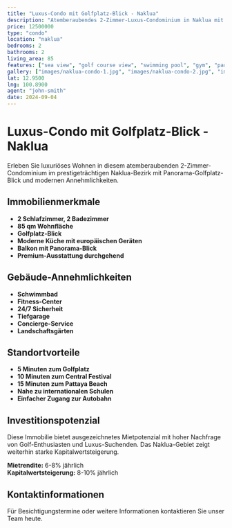 ```yaml
---
title: "Luxus-Condo mit Golfplatz-Blick - Naklua"
description: "Atemberaubendes 2-Zimmer-Luxus-Condominium in Naklua mit Panorama-Golfplatz-Blick, modernen Annehmlichkeiten und Premium-Ausstattung."
price: 12500000
type: "condo"
location: "naklua"
bedrooms: 2
bathrooms: 2
living_area: 85
features: ["sea view", "golf course view", "swimming pool", "gym", "parking", "security"]
gallery: ["images/naklua-condo-1.jpg", "images/naklua-condo-2.jpg", "images/naklua-condo-3.jpg"]
lat: 12.9500
lng: 100.8900
agent: "john-smith"
date: 2024-09-04
---
```


# Luxus-Condo mit Golfplatz-Blick - Naklua

Erleben Sie luxuriöses Wohnen in diesem atemberaubenden 2-Zimmer-Condominium im prestigeträchtigen Naklua-Bezirk mit Panorama-Golfplatz-Blick und modernen Annehmlichkeiten.

## Immobilienmerkmale

- **2 Schlafzimmer, 2 Badezimmer**
- **85 qm Wohnfläche**
- **Golfplatz-Blick**
- **Moderne Küche mit europäischen Geräten**
- **Balkon mit Panorama-Blick**
- **Premium-Ausstattung durchgehend**

## Gebäude-Annehmlichkeiten

- **Schwimmbad**
- **Fitness-Center**
- **24/7 Sicherheit**
- **Tiefgarage**
- **Concierge-Service**
- **Landschaftsgärten**

## Standortvorteile

- **5 Minuten zum Golfplatz**
- **10 Minuten zum Central Festival**
- **15 Minuten zum Pattaya Beach**
- **Nahe zu internationalen Schulen**
- **Einfacher Zugang zur Autobahn**

## Investitionspotenzial

Diese Immobilie bietet ausgezeichnetes Mietpotenzial mit hoher Nachfrage von Golf-Enthusiasten und Luxus-Suchenden. Das Naklua-Gebiet zeigt weiterhin starke Kapitalwertsteigerung.

**Mietrendite:** 6-8% jährlich  
**Kapitalwertsteigerung:** 8-10% jährlich

## Kontaktinformationen

Für Besichtigungstermine oder weitere Informationen kontaktieren Sie unser Team heute.
